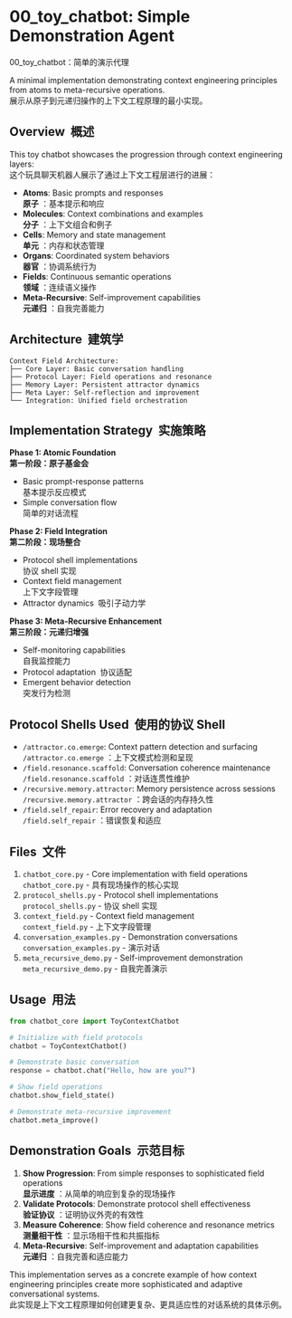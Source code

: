 # 00_toy_chatbot: Simple Demonstration Agent  
00_toy_chatbot：简单的演示代理

[](https://github.com/KashiwaByte/Context-Engineering-Chinese-Bilingual/blob/main/Chinese-Bilingual/30_examples/00_toy_chatbot/README.md#00_toy_chatbot-simple-demonstration-agent)

A minimal implementation demonstrating context engineering principles from atoms to meta-recursive operations.  
展示从原子到元递归操作的上下文工程原理的最小实现。

## Overview  概述

[](https://github.com/KashiwaByte/Context-Engineering-Chinese-Bilingual/blob/main/Chinese-Bilingual/30_examples/00_toy_chatbot/README.md#overview)

This toy chatbot showcases the progression through context engineering layers:  
这个玩具聊天机器人展示了通过上下文工程层进行的进展：

- **Atoms**: Basic prompts and responses  
    **原子** ：基本提示和响应
- **Molecules**: Context combinations and examples  
    **分子** ：上下文组合和例子
- **Cells**: Memory and state management  
    **单元** ：内存和状态管理
- **Organs**: Coordinated system behaviors  
    **器官** ：协调系统行为
- **Fields**: Continuous semantic operations  
    **领域** ：连续语义操作
- **Meta-Recursive**: Self-improvement capabilities  
    **元递归** ：自我完善能力

## Architecture  建筑学

[](https://github.com/KashiwaByte/Context-Engineering-Chinese-Bilingual/blob/main/Chinese-Bilingual/30_examples/00_toy_chatbot/README.md#architecture)

```
Context Field Architecture:
├── Core Layer: Basic conversation handling
├── Protocol Layer: Field operations and resonance
├── Memory Layer: Persistent attractor dynamics
├── Meta Layer: Self-reflection and improvement
└── Integration: Unified field orchestration
```

## Implementation Strategy  实施策略

[](https://github.com/KashiwaByte/Context-Engineering-Chinese-Bilingual/blob/main/Chinese-Bilingual/30_examples/00_toy_chatbot/README.md#implementation-strategy)

**Phase 1: Atomic Foundation  
第一阶段：原子基金会**

- Basic prompt-response patterns  
    基本提示反应模式
- Simple conversation flow  
    简单的对话流程

**Phase 2: Field Integration  
第二阶段：现场整合**

- Protocol shell implementations  
    协议 shell 实现
- Context field management  
    上下文字段管理
- Attractor dynamics  吸引子动力学

**Phase 3: Meta-Recursive Enhancement  
第三阶段：元递归增强**

- Self-monitoring capabilities  
    自我监控能力
- Protocol adaptation  协议适配
- Emergent behavior detection  
    突发行为检测

## Protocol Shells Used  使用的协议 Shell

[](https://github.com/KashiwaByte/Context-Engineering-Chinese-Bilingual/blob/main/Chinese-Bilingual/30_examples/00_toy_chatbot/README.md#protocol-shells-used)

- `/attractor.co.emerge`: Context pattern detection and surfacing  
    `/attractor.co.emerge` ：上下文模式检测和呈现
- `/field.resonance.scaffold`: Conversation coherence maintenance  
    `/field.resonance.scaffold` ：对话连贯性维护
- `/recursive.memory.attractor`: Memory persistence across sessions  
    `/recursive.memory.attractor` ：跨会话的内存持久性
- `/field.self_repair`: Error recovery and adaptation  
    `/field.self_repair` ：错误恢复和适应

## Files  文件

[](https://github.com/KashiwaByte/Context-Engineering-Chinese-Bilingual/blob/main/Chinese-Bilingual/30_examples/00_toy_chatbot/README.md#files)

1. `chatbot_core.py` - Core implementation with field operations  
    `chatbot_core.py` - 具有现场操作的核心实现
2. `protocol_shells.py` - Protocol shell implementations  
    `protocol_shells.py` - 协议 shell 实现
3. `context_field.py` - Context field management  
    `context_field.py` - 上下文字段管理
4. `conversation_examples.py` - Demonstration conversations  
    `conversation_examples.py` - 演示对话
5. `meta_recursive_demo.py` - Self-improvement demonstration  
    `meta_recursive_demo.py` - 自我完善演示

## Usage  用法

[](https://github.com/KashiwaByte/Context-Engineering-Chinese-Bilingual/blob/main/Chinese-Bilingual/30_examples/00_toy_chatbot/README.md#usage)

```python
from chatbot_core import ToyContextChatbot

# Initialize with field protocols
chatbot = ToyContextChatbot()

# Demonstrate basic conversation
response = chatbot.chat("Hello, how are you?")

# Show field operations
chatbot.show_field_state()

# Demonstrate meta-recursive improvement
chatbot.meta_improve()
```

## Demonstration Goals  示范目标

[](https://github.com/KashiwaByte/Context-Engineering-Chinese-Bilingual/blob/main/Chinese-Bilingual/30_examples/00_toy_chatbot/README.md#demonstration-goals)

1. **Show Progression**: From simple responses to sophisticated field operations  
    **显示进度** ：从简单的响应到复杂的现场操作
2. **Validate Protocols**: Demonstrate protocol shell effectiveness  
    **验证协议** ：证明协议外壳的有效性
3. **Measure Coherence**: Show field coherence and resonance metrics  
    **测量相干性** ：显示场相干性和共振指标
4. **Meta-Recursive**: Self-improvement and adaptation capabilities  
    **元递归** ：自我完善和适应能力

This implementation serves as a concrete example of how context engineering principles create more sophisticated and adaptive conversational systems.  
此实现是上下文工程原理如何创建更复杂、更具适应性的对话系统的具体示例。